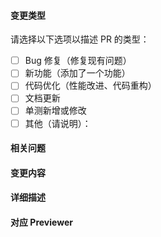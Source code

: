 #### 变更类型

请选择以下选项以描述 PR 的类型：

- [ ] Bug 修复（修复现有问题）
- [ ] 新功能（添加了一个功能）
- [ ] 代码优化（性能改进、代码重构）
- [ ] 文档更新
- [ ] 单测新增或修改
- [ ] 其他（请说明）：

#### 相关问题


#### 变更内容


#### 详细描述


#### 对应 Previewer




